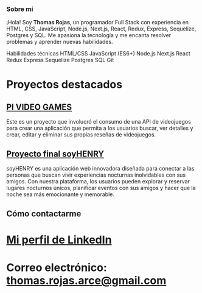 ### Sobre mí

¡Hola! Soy **Thomas Rojas**, un programador Full Stack con experiencia en HTML, CSS, JavaScript, Node.js, Next.js, React, Redux, Express, Sequelize, Postgres y SQL. Me apasiona la tecnología y me encanta resolver problemas y aprender nuevas habilidades.

Habilidades técnicas
HTML/CSS
JavaScript (ES6+)
Node.js
Next.js
React
Redux
Express
Sequelize
Postgres
SQL
Git

# Proyectos destacados


## [PI VIDEO GAMES](https://github.com/ThomRojas/PI-Henry-project-VIDEO-GAMES)
Este es un proyecto que involucró el consumo de una API de videojuegos para crear una aplicación que permita a los usuarios buscar, ver detalles y crear, editar y eliminar sus propias reseñas de videojuegos.


## [Proyecto final soyHENRY](https://github.com/Gasnis/Grupo13-PF)
soyHENRY es una aplicación web innovadora diseñada para conectar a las personas que buscan vivir experiencias nocturnas inolvidables con sus amigos. Con nuestra plataforma, los usuarios pueden explorar y reservar lugares nocturnos únicos, planificar eventos con sus amigos y hacer que la noche sea más emocionante y memorable.

## Cómo contactarme
# [Mi perfil de LinkedIn]( https://www.linkedin.com/in/thomrojas/)
# Correo electrónico: thomas.rojas.arce@gmail.com
